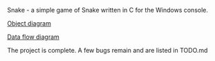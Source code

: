 Snake - a simple game of Snake written in C for the Windows console.

[Object diagram](https://docs.google.com/drawings/d/1YVa1dPlSctYNb_eAmf8KTN4Y0q-LRdKLWnC4FU0__a0/edit?usp=sharing)

[Data flow diagram](https://docs.google.com/drawings/d/1BBT02X9-cvda6J0j2K3ETws7YCRfTbXRC7fifd7sDX8/edit?usp=sharing)

The project is complete. A few bugs remain and are listed in TODO.md